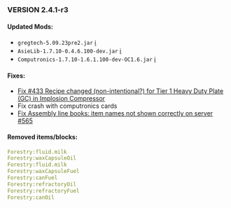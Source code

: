 ### VERSION 2.4.1-r3

#### Updated Mods:

* `gregtech-5.09.23pre2.jar` [:information_source:](http://forum.industrial-craft.net/index.php?page=Thread&threadID=11488)
* `AsieLib-1.7.10-0.4.6.100-dev.jar` [:information_source:](http://files.vex.tty.sh/AsieLib/dev/AsieLib-1.7.10-0.4.6.100-dev.jar)
* `Computronics-1.7.10-1.6.1.100-dev-OC1.6.jar` [:information_source:](http://files.vex.tty.sh/Computronics/dev/Computronics-1.7.10-1.6.1.100-dev-OC1.6.jar)

#### Fixes:

* [Fix #433 Recipe changed (non-intentional?) for Tier 1 Heavy Duty Plate (GC) in Implosion Compressor](https://github.com/Beyond-Reality/BeyondRealityModPack/issues/433)
* Fix crash with computronics cards
* [Fix Assembly line books: item names not shown correctly on server #565](https://github.com/Blood-Asp/GT5-Unofficial/issues/565)

#### Removed items/blocks:

```YAML
Forestry:fluid.milk
Forestry:waxCapsuleOil
Forestry:fluid.milk
Forestry:waxCapsuleFuel
Forestry:canFuel
Forestry:refractoryOil
Forestry:refractoryFuel
Forestry:canOil
```

